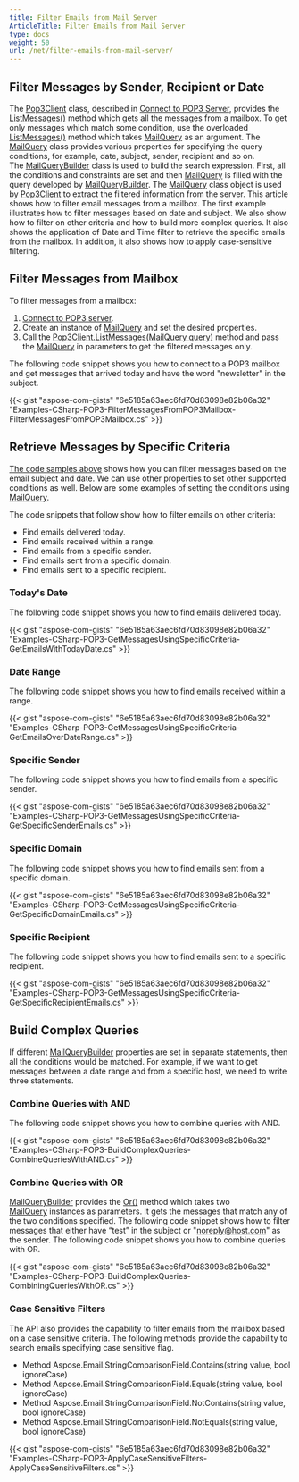 ```yaml
---
title: Filter Emails from Mail Server
ArticleTitle: Filter Emails from Mail Server
type: docs
weight: 50
url: /net/filter-emails-from-mail-server/
---
```



## **Filter Messages by Sender, Recipient or Date**

The [Pop3Client](https://reference.aspose.com/email/net/aspose.email.clients.pop3/pop3client/) class, described in [Connect to POP3 Server](https://docs.aspose.com/email/net/connect-to-pop3-server/), provides the [ListMessages()](https://reference.aspose.com/email/net/aspose.email.clients.pop3/pop3client/listmessages/#listmessages/) method which gets all the messages from a mailbox. To get only messages which match some condition, use the overloaded [ListMessages()](https://reference.aspose.com/email/net/aspose.email.clients.pop3/pop3client/listmessages/#listmessages/) method which takes [MailQuery](https://reference.aspose.com/email/net/aspose.email.tools.search/mailquery/) as an argument. The [MailQuery](https://reference.aspose.com/email/net/aspose.email.tools.search/mailquery/) class provides various properties for specifying the query conditions, for example, date, subject, sender, recipient and so on. The [MailQueryBuilder](https://reference.aspose.com/email/net/aspose.email.tools.search/mailquerybuilder/) class is used to build the search expression. First, all the conditions and constraints are set and then [MailQuery](https://reference.aspose.com/email/net/aspose.email.tools.search/mailquery/) is filled with the query developed by [MailQueryBuilder](https://reference.aspose.com/email/net/aspose.email.tools.search/mailquerybuilder/). The [MailQuery](https://reference.aspose.com/email/net/aspose.email.tools.search/mailquery/) class object is used by [Pop3Client](https://reference.aspose.com/email/net/aspose.email.clients.pop3/pop3client/) to extract the filtered information from the server. This article shows how to filter email messages from a mailbox. The first example illustrates how to filter messages based on date and subject. We also show how to filter on other criteria and how to build more complex queries. It also shows the application of Date and Time filter to retrieve the specific emails from the mailbox. In addition, it also shows how to apply case-sensitive filtering.

## **Filter Messages from Mailbox**

To filter messages from a mailbox:

1. [Connect to POP3 server](https://docs.aspose.com/email/net/connect-to-pop3-server/#connect-to-pop3-server).
2. Create an instance of [MailQuery](https://reference.aspose.com/email/net/aspose.email.tools.search/mailquery/) and set the desired properties.
3. Call the [Pop3Client.ListMessages(MailQuery query)](https://reference.aspose.com/email/net/aspose.email.clients.pop3/pop3client/listmessages/#listmessages_8) method and pass the [MailQuery](https://reference.aspose.com/email/net/aspose.email.tools.search/mailquery/) in parameters to get the filtered messages only.

The following code snippet shows you how to connect to a POP3 mailbox and get messages that arrived today and have the word "newsletter" in the subject.

{{< gist "aspose-com-gists" "6e5185a63aec6fd70d83098e82b06a32" "Examples-CSharp-POP3-FilterMessagesFromPOP3Mailbox-FilterMessagesFromPOP3Mailbox.cs" >}}

## **Retrieve Messages by Specific Criteria**

[The code samples above](https://docs.aspose.com/email/net/filter-emails-from-mail-server/#filter-messages-from-mailbox) shows how you can filter messages based on the email subject and date. We can use other properties to set other supported conditions as well. Below are some examples of setting the conditions using [MailQuery](https://reference.aspose.com/email/net/aspose.email.tools.search/mailquery/).

The code snippets that follow show how to filter emails on other criteria:

- Find emails delivered today.
- Find emails received within a range.
- Find emails from a specific sender.
- Find emails sent from a specific domain.
- Find emails sent to a specific recipient.
  
### **Today's Date**

The following code snippet shows you how to find emails delivered today.

{{< gist "aspose-com-gists" "6e5185a63aec6fd70d83098e82b06a32" "Examples-CSharp-POP3-GetMessagesUsingSpecificCriteria-GetEmailsWithTodayDate.cs" >}}

### **Date Range**

The following code snippet shows you how to find emails received within a range.

{{< gist "aspose-com-gists" "6e5185a63aec6fd70d83098e82b06a32" "Examples-CSharp-POP3-GetMessagesUsingSpecificCriteria-GetEmailsOverDateRange.cs" >}}

### **Specific Sender**

The following code snippet shows you how to find emails from a specific sender.

{{< gist "aspose-com-gists" "6e5185a63aec6fd70d83098e82b06a32" "Examples-CSharp-POP3-GetMessagesUsingSpecificCriteria-GetSpecificSenderEmails.cs" >}}

### **Specific Domain**

The following code snippet shows you how to find emails sent from a specific domain.

{{< gist "aspose-com-gists" "6e5185a63aec6fd70d83098e82b06a32" "Examples-CSharp-POP3-GetMessagesUsingSpecificCriteria-GetSpecificDomainEmails.cs" >}}

### **Specific Recipient**

The following code snippet shows you how to find emails sent to a specific recipient.

{{< gist "aspose-com-gists" "6e5185a63aec6fd70d83098e82b06a32" "Examples-CSharp-POP3-GetMessagesUsingSpecificCriteria-GetSpecificRecipientEmails.cs" >}}

## **Build Complex Queries**

If different [MailQueryBuilder](https://reference.aspose.com/email/net/aspose.email.tools.search/mailquerybuilder/) properties are set in separate statements, then all the conditions would be matched. For example, if we want to get messages between a date range and from a specific host, we need to write three statements.

### **Combine Queries with AND**

The following code snippet shows you how to combine queries with AND.

{{< gist "aspose-com-gists" "6e5185a63aec6fd70d83098e82b06a32" "Examples-CSharp-POP3-BuildComplexQueries-CombineQueriesWithAND.cs" >}}

### **Combine Queries with OR**

[MailQueryBuilder](https://reference.aspose.com/email/net/aspose.email.tools.search/mailquerybuilder/) provides the [Or()](https://reference.aspose.com/email/net/aspose.email.tools.search/mailquerybuilder/or/#or) method which takes two [MailQuery](https://reference.aspose.com/email/net/aspose.email.tools.search/mailquery/) instances as parameters. It gets the messages that match any of the two conditions specified. The following code snippet shows how to filter messages that either have “test” in the subject or "noreply@host.com" as the sender. The following code snippet shows you how to combine queries with OR.

{{< gist "aspose-com-gists" "6e5185a63aec6fd70d83098e82b06a32" "Examples-CSharp-POP3-BuildComplexQueries-CombiningQueriesWithOR.cs" >}}

### **Case Sensitive Filters**

The API also provides the capability to filter emails from the mailbox based on a case sensitive criteria. The following methods provide the capability to search emails specifying case sensitive flag.

- Method Aspose.Email.StringComparisonField.Contains(string value, bool ignoreCase)
- Method Aspose.Email.StringComparisonField.Equals(string value, bool ignoreCase)
- Method Aspose.Email.StringComparisonField.NotContains(string value, bool ignoreCase)
- Method Aspose.Email.StringComparisonField.NotEquals(string value, bool ignoreCase)

{{< gist "aspose-com-gists" "6e5185a63aec6fd70d83098e82b06a32" "Examples-CSharp-POP3-ApplyCaseSensitiveFilters-ApplyCaseSensitiveFilters.cs" >}}
